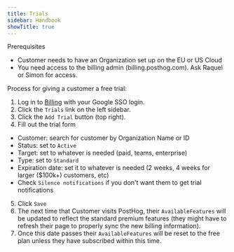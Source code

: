 ```yaml
---
title: Trials
sidebar: Handbook
showTitle: true
---
```



Prerequisites
- Customer needs to have an Organization set up on the EU or US Cloud
- You need access to the billing admin (billing.posthog.com).  Ask Raquel or Simon for access.

Process for giving a customer a free trial:
1. Log in to [Billing](billing.posthog.com/admin/) with your Google SSO login.
2. Click the `Trials` link on the left sidebar.
3. Click the `Add Trial` button (top right).
4. Fill out the trial form
  - Customer: search for customer by Organization Name or ID
  - Status: set to `Active`
  - Target: set to whatever is needed (paid, teams, enterprise)
  - Type: set to `Standard`
  - Expiration date: set it to whatever is needed (2 weeks, 4 weeks for larger ($100k+) customers, etc)
  - Check `Silence notifications` if you don't want them to get trial notifications
5. Click `Save`
6. The next time that Customer visits PostHog, their `AvailableFeatures` will be updated to reflect the standard premium features (they might have to refresh their page to properly sync the new billing information).
7. Once this date passes their `AvailableFeatures` will be reset to the free plan unless they have subscribed within this time.